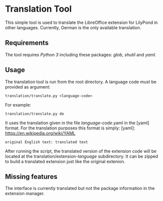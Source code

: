 # Translation Tool

This simple tool is used to translate the LibreOffice extension for LilyPond in other languages. Currently, German is the only available translation.


## Requirements

The tool requires *Python 3* including these packages: *glob*, *shutil* and *yaml*.


## Usage

The translation tool is run from the root directory. A language code must be provided as argument:

    translation/translate.py <language-code>

For example:

    translation/translate.py de

It uses the translation given in the file *language-code*.yaml in the [yaml] format. For the translation purposes this format is simply:
[yaml]: https://en.wikipedia.org/wiki/YAML

    original English text: translated text

After running the script, the translated version of the extension code will be located at the translation/extension-*language* subdirectory. It can be zipped to build a translated extension just like the original extenion.


## Missing features

The interface is currently translated but not the package information in the extension manager.
